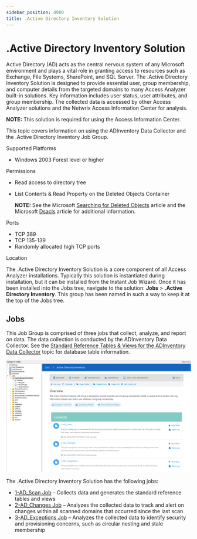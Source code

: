 ```yaml
---
sidebar_position: 4980
title: .Active Directory Inventory Solution
---
```


# .Active Directory Inventory Solution

Active Directory (AD) acts as the central nervous system of any Microsoft environment and plays a vital role in granting access to resources such as Exchange, File Systems, SharePoint, and SQL Server. The .Active Directory Inventory Solution is designed to provide essential user, group membership, and computer details from the targeted domains to many Access Analyzer built-in solutions. Key information includes user status, user attributes, and group membership. The collected data is accessed by other Access Analyzer solutions and the Netwrix Access Information Center for analysis.

**NOTE:** This solution is required for using the Access Information Center.

This topic covers information on using the ADInventory Data Collector and the .Active Directory Inventory Job Group.

Supported Platforms

* Windows 2003 Forest level or higher

Permissions

* Read access to directory tree
* List Contents & Read Property on the Deleted Objects Container

  **NOTE:** See the Microsoft [Searching for Deleted Objects](https://technet.microsoft.com/en-us/library/cc978013.aspx "Opens the Searching for Deleted Objects article in a new window") article and the Microsoft [Dsacls](https://technet.microsoft.com/en-us/library/cc771151(v=ws.11).aspx "Opens the Dsacls article in a new window") article for additional information.

Ports

* TCP 389
* TCP 135-139
* Randomly allocated high TCP ports

Location

The .Active Directory Inventory Solution is a core component of all Access Analyzer installations. Typically this solution is instantiated during installation, but it can be installed from the Instant Job Wizard. Once it has been installed into the Jobs tree, navigate to the solution: **Jobs** > **.Active Directory Inventory**. This group has been named in such a way to keep it at the top of the Jobs tree.

## Jobs

This Job Group is comprised of three jobs that collect, analyze, and report on data. The data collection is conducted by the ADInventory Data Collector. See the [Standard Reference Tables & Views for the ADInventory Data Collector](../../Admin/DataCollector/ADInventory/StandardTables "Standard Reference Tables & Views for the ADInventory Data Collector") topic for database table information.

![.Active Directory Inventory Solution Overview page](../../../../../../static/images/AccessAnalyzer_12.0/Content/Resources/Images/EnterpriseAuditor/Solutions/ActiveDirectoryInventory/Overview.png ".Active Directory Inventory Solution Overview page")

The .Active Directory Inventory Solution has the following jobs:

* [1-AD\_Scan Job](1-AD_Scan "1-AD_Scan Job") – Collects data and generates the standard reference tables and views
* [2-AD\_Changes Job](2-AD_Changes "2-AD_Changes Job") – Analyzes the collected data to track and alert on changes within all scanned domains that occurred since the last scan
* [3-AD\_Exceptions Job](3-AD_Exceptions "3-AD_Exceptions Job") – Analyzes the collected data to identify security and provisioning concerns, such as circular nesting and stale membership